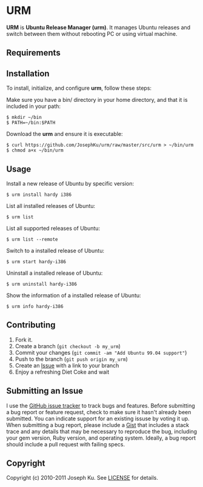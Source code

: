 URM
===

**URM** is **Ubuntu Release Manager (urm)**. It manages Ubuntu releases
and switch between them without rebooting PC or using virtual machine.

Requirements
------------



Installation
------------

To install, initialize, and configure **urm**, follow these steps:

Make sure you have a bin/ directory in your home directory, and that it is included in your path:

    $ mkdir ~/bin
    $ PATH=~/bin:$PATH

Download the **urm** and ensure it is executable:

    $ curl https://github.com/JosephKu/urm/raw/master/src/urm > ~/bin/urm
    $ chmod a+x ~/bin/urm


Usage
-----

Install a new release of Ubuntu by specific version:

    $ urm install hardy i386

List all installed releases of Ubuntu:

    $ urm list

List all supported releases of Ubuntu:

    $ urm list --remote

Switch to a installed release of Ubuntu:

    $ urm start hardy-i386

Uninstall a installed release of Ubuntu:

    $ urm uninstall hardy-i386

Show the information of a installed release of Ubuntu:

    $ urm info hardy-i386


Contributing
------------

1. Fork it.
2. Create a branch (`git checkout -b my_urm`)
3. Commit your changes (`git commit -am "Add Ubuntu 99.04 support"`)
4. Push to the branch (`git push origin my_urm`)
5. Create an [Issue][1] with a link to your branch
6. Enjoy a refreshing Diet Coke and wait


Submitting an Issue
-------------------
I use the [GitHub issue tracker](https://github.com/JosephKu/urm/issues) to track bugs and
features. Before submitting a bug report or feature request, check to make sure it hasn't already
been submitted. You can indicate support for an existing issuse by voting it up. When submitting a
bug report, please include a [Gist](http://gist.github.com/) that includes a stack trace and any
details that may be necessary to reproduce the bug, including your gem version, Ruby version, and
operating system. Ideally, a bug report should include a pull request with failing specs.


Copyright
---------
Copyright (c) 2010-2011 Joseph Ku.
See [LICENSE](https://github.com/JosephKu/urm/blob/master/LICENSE) for details.



[1]: https://github.com/JosephKu/urm/issues

